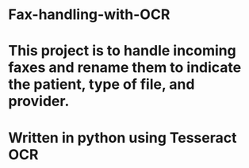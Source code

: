 # Fax-handling-with-OCR
# This project is to handle incoming faxes and rename them to indicate the patient, type of file, and provider.
# Written in python using Tesseract OCR

